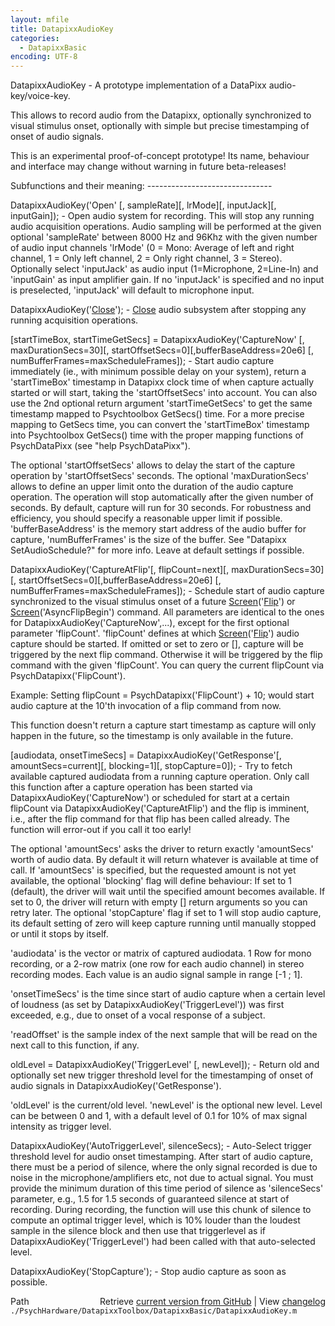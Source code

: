 ```yaml
---
layout: mfile
title: DatapixxAudioKey
categories:
  - DatapixxBasic
encoding: UTF-8
---
```


DatapixxAudioKey - A prototype implementation of a DataPixx
audio-key/voice-key.

This allows to record audio from the Datapixx, optionally synchronized to
visual stimulus onset, optionally with simple but precise timestamping of
onset of audio signals.

This is an experimental proof-of-concept prototype! Its name, behaviour
and interface may change without warning in future beta-releases!


Subfunctions and their meaning:
\-------------------------------

DatapixxAudioKey('Open' [, sampleRate][, lrMode][, inputJack][, inputGain]);
\- Open audio system for recording. This will stop any running audio
acquisition operations. Audio sampling will be performed at the given
optional 'sampleRate' between 8000 Hz and 96Khz with the given number of
audio input channels 'lrMode' (0 = Mono: Average of left and right
channel, 1 = Only left channel, 2 = Only right channel, 3 = Stereo).
Optionally select 'inputJack' as audio input (1=Microphone, 2=Line-In)
and 'inputGain' as input amplifier gain. If no 'inputJack' is specified
and no input is preselected, 'inputJack' will default to microphone
input.


DatapixxAudioKey('[Close](/docs/Close)');
\- [Close](/docs/Close) audio subsystem after stopping any running acquisition operations.

[startTimeBox, startTimeGetSecs] = DatapixxAudioKey('CaptureNow' [, maxDurationSecs=30][, startOffsetSecs=0][,bufferBaseAddress=20e6] [, numBufferFrames=maxScheduleFrames]);
\- Start audio capture immediately (ie., with minimum possible delay on
your system), return a 'startTimeBox' timestamp in Datapixx clock time of
when capture actually started or will start, taking the 'startOffsetSecs'
into account. You can also use the 2nd optional return argument
'startTimeGetSecs' to get the same timestamp mapped to Psychtoolbox
GetSecs() time. For a more precise mapping to GetSecs time, you can
convert the 'startTimeBox' timestamp into Psychtoolbox GetSecs() time
with the proper mapping functions of PsychDataPixx (see "help
PsychDataPixx").

The optional 'startOffsetSecs' allows to delay the start of the capture
operation by 'startOffsetSecs' seconds. The optional 'maxDurationSecs'
allows to define an upper limit onto the duration of the audio capture
operation. The operation will stop automatically after the given number
of seconds. By default, capture will run for 30 seconds. For
robustness and efficiency, you should specify a reasonable upper limit if
possible. 'bufferBaseAddress' is the memory start address of the audio
buffer for capture, 'numBufferFrames' is the size of the buffer. See
"Datapixx SetAudioSchedule?" for more info. Leave at default settings if
possible.


DatapixxAudioKey('CaptureAtFlip'[, flipCount=next][, maxDurationSecs=30][, startOffsetSecs=0][,bufferBaseAddress=20e6] [, numBufferFrames=maxScheduleFrames]);
\- Schedule start of audio capture synchronized to the visual stimulus
onset of a future [Screen](/docs/Screen)('[Flip](/docs/Flip)') or [Screen](/docs/Screen)('AsyncFlipBegin') command.
All parameters are identical to the ones for DatapixxAudioKey('CaptureNow',...),
except for the first optional parameter 'flipCount'. 'flipCount' defines
at which [Screen](/docs/Screen)('[Flip](/docs/Flip)') audio capture should be started. If omitted or
set to zero or [], capture will be triggered by the next flip command.
Otherwise it will be triggered by the flip command with the given
'flipCount'. You can query the current flipCount via PsychDatapixx('FlipCount').

Example: Setting flipCount = PsychDatapixx('FlipCount') + 10; would start
audio capture at the 10'th invocation of a flip command from now.

This function doesn't return a capture start timestamp as capture will
only happen in the future, so the timestamp is only available in the
future.


[audiodata, onsetTimeSecs] = DatapixxAudioKey('GetResponse'[, amountSecs=current][, blocking=1][, stopCapture=0]);
\- Try to fetch available captured audiodata from a running capture
operation. Only call this function after a capture operation has been
started via DatapixxAudioKey('CaptureNow') or scheduled for start at a
certain flipCount via DatapixxAudioKey('CaptureAtFlip') and the flip is
imminent, i.e., after the flip command for that flip has been called
already. The function will error-out if you call it too early!

The optional 'amountSecs' asks the driver to return exactly
'amountSecs' worth of audio data. By default it will return whatever
is available at time of call. If 'amountSecs' is specified, but the
requested amount is not yet available, the optional 'blocking' flag will
define behaviour: If set to 1 (default), the driver will wait until the
specified amount becomes available. If set to 0, the driver will return
with empty [] return arguments so you can retry later. The optional
'stopCapture' flag if set to 1 will stop audio capture, its default
setting of zero will keep capture running until manually stopped or until
it stops by itself.

'audiodata' is the vector or matrix of captured audiodata. 1 Row for mono
recording, or a 2-row matrix (one row for each audio channel) in stereo
recording modes. Each value is an audio signal sample in range [-1 ; 1].

'onsetTimeSecs' is the time since start of audio capture when a certain
level of loudness (as set by DatapixxAudioKey('TriggerLevel')) was first
exceeded, e.g., due to onset of a vocal response of a subject.

'readOffset' is the sample index of the next sample that will be read on
the next call to this function, if any.


oldLevel = DatapixxAudioKey('TriggerLevel' [, newLevel]);
\- Return old and optionally set new trigger threshold level for the
timestamping of onset of audio signals in DatapixxAudioKey('GetResponse').

'oldLevel' is the current/old level. 'newLevel' is the optional new
level. Level can be between 0 and 1, with a default level of 0.1 for 10%
of max signal intensity as trigger level.


DatapixxAudioKey('AutoTriggerLevel', silenceSecs);
\- Auto-Select trigger threshold level for audio onset timestamping. After
start of audio capture, there must be a period of silence, where the only
signal recorded is due to noise in the microphone/amplifiers etc, not due
to actual signal. You must provide the minimum duration of this time
period of silence as 'silenceSecs' parameter, e.g., 1.5 for 1.5 seconds
of guaranteed silence at start of recording. During recording, the
function will use this chunk of silence to compute an optimal trigger
level, which is 10% louder than the loudest sample in the silence block
and then use that triggerlevel as if DatapixxAudioKey('TriggerLevel') had
been called with that auto-selected level.


DatapixxAudioKey('StopCapture');
\- Stop audio capture as soon as possible.




<div class="code_header" style="text-align:right;">
  <span style="float:left;">Path&nbsp;&nbsp;</span> <span class="counter">Retrieve <a href=
  "https://raw.github.com/Psychtoolbox-3/Psychtoolbox-3/beta/./PsychHardware/DatapixxToolbox/DatapixxBasic/DatapixxAudioKey.m">current version from GitHub</a> | View <a href=
  "https://github.com/Psychtoolbox-3/Psychtoolbox-3/commits/beta/./PsychHardware/DatapixxToolbox/DatapixxBasic/DatapixxAudioKey.m">changelog</a></span>
</div>
<div class="code">
  <code>./PsychHardware/DatapixxToolbox/DatapixxBasic/DatapixxAudioKey.m</code>
</div>
